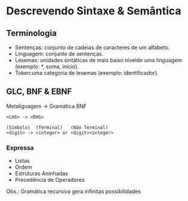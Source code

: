 # Descrevendo Sintaxe & Semântica
## Terminologia
- Sentenças: conjunto de cadeias de caracteres de um alfabeto.
- Linguagem: conjunto de sentenças. 
- Lexemas: unidades sintáticas de mais baixo nívelde uma linguagem (exemplo: *, soma, início).
- Token:uma categoria de lexemas (exemplo: identificador).

## GLC, BNF & EBNF
Metaliguagem -> Gramática BNF
        
    <LHS> -> <RHS>

    (Simbolo)  (Terminal)   (Não Terminal)
    <digit> -> <integer> or <digit><integer>

### Expressa
- Listas
- Ordem
- Estruturas Aninhadas
- Precedência de Operadores

Obs.: Gramática recursiva gera infinitas possibilidades

